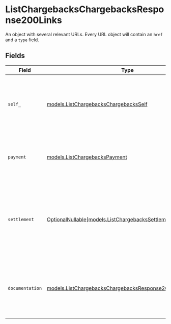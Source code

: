 # ListChargebacksChargebacksResponse200Links

An object with several relevant URLs. Every URL object will contain an `href` and a `type` field.


## Fields

| Field                                                                                                                           | Type                                                                                                                            | Required                                                                                                                        | Description                                                                                                                     |
| ------------------------------------------------------------------------------------------------------------------------------- | ------------------------------------------------------------------------------------------------------------------------------- | ------------------------------------------------------------------------------------------------------------------------------- | ------------------------------------------------------------------------------------------------------------------------------- |
| `self_`                                                                                                                         | [models.ListChargebacksChargebacksSelf](../models/listchargebackschargebacksself.md)                                            | :heavy_check_mark:                                                                                                              | In v2 endpoints, URLs are commonly represented as objects with an `href` and `type` field.                                      |
| `payment`                                                                                                                       | [models.ListChargebacksPayment](../models/listchargebackspayment.md)                                                            | :heavy_check_mark:                                                                                                              | The API resource URL of the [payment](get-payment) that this chargeback belongs to.                                             |
| `settlement`                                                                                                                    | [OptionalNullable[models.ListChargebacksSettlement]](../models/listchargebackssettlement.md)                                    | :heavy_minus_sign:                                                                                                              | The API resource URL of the [settlement](get-settlement) this chargeback has been settled with. Not present if not yet settled. |
| `documentation`                                                                                                                 | [models.ListChargebacksChargebacksResponse200Documentation](../models/listchargebackschargebacksresponse200documentation.md)    | :heavy_check_mark:                                                                                                              | In v2 endpoints, URLs are commonly represented as objects with an `href` and `type` field.                                      |